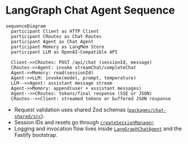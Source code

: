 # LangGraph Chat Agent Sequence

```mermaid
sequenceDiagram
  participant Client as HTTP Client
  participant CRoutes as Chat Routes
  participant Agent as Chat Agent
  participant Memory as LangMem Store
  participant LLM as OpenAI-Compatible API

  Client->>CRoutes: POST /api/chat (sessionId, message)
  CRoutes->>Agent: invoke streamChat/completeChat
  Agent->>Memory: read(sessionId)
  Agent->>LLM: invoke(model, prompt, temperature)
  LLM-->>Agent: assistant message stream
  Agent->>Memory: append(user + assistant messages)
  Agent-->>CRoutes: tokens/final response (SSE or JSON)
  CRoutes-->>Client: streamed tokens or buffered JSON response
```

- Request validation uses shared Zod schemas ([`packages/chat-shared/src`](../../packages/chat-shared/src)).
- Session IDs and resets go through [`createSessionManager`](../../apps/server/src/session/session-manager.ts).
- Logging and invocation flow lives inside [`LangGraphChatAgent`](../../apps/server/src/agent/langgraph-agent.ts) and the Fastify bootstrap.
